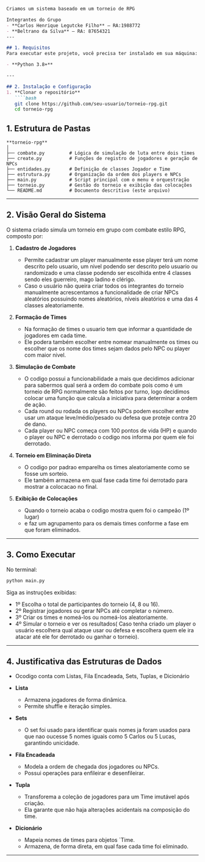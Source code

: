````markdown
Criamos um sistema baseado em um torneio de RPG

Integrantes do Grupo
- **Carlos Henrique Legutcke Filho** — RA:1988772
- **Beltrano da Silva** — RA: 87654321
---

## 1. Requisitos
Para executar este projeto, você precisa ter instalado em sua máquina:

- **Python 3.8+**

---

## 2. Instalação e Configuração
1. **Clonar o repositório**
   ````bash
   git clone https://github.com/seu-usuario/torneio-rpg.git
   cd torneio-rpg
````

## 1. Estrutura de Pastas

```
**torneio-rpg**
│
├── combate.py         # Lógica de simulação de luta entre dois times
├── create.py          # Funções de registro de jogadores e geração de NPCs
├── entidades.py       # Definição de classes Jogador e Time
├── estrutura.py       # Organização da ordem dos players e NPCs
├── main.py            # Script principal com o menu e orquestração
├── torneio.py         # Gestão do torneio e exibição das colocações
└── README.md          # Documento descritivo (este arquivo)
```

---

## 2. Visão Geral do Sistema

O sistema criado simula um torneio em grupo com combate estilo RPG, composto por:

1. **Cadastro de Jogadores**

   * Permite cadastrar um player manualmente esse player terá um nome descrito pelo usuario, um nivel podendo ser descrito pelo usuario ou randomizado e uma classe podendo ser escolhida entre 4 classes sendo eles guerreiro, mago ladino e clérigo.
   * Caso o usuário não queira criar todos os integrantes do torneio manualmente acrescentamos a funcionalidade de criar NPCs aleatórios possuindo nomes aleatórios, níveis aleatórios e uma das 4 classes aleatoriamente.
     
2. **Formação de Times**

   * Na formação de times o usuario tem que informar a quantidade de jogadores em cada time.
   * Ele podera também escolher entre nomear manualmente os times ou escolher que os nome dos times sejam dados pelo NPC ou player com maior nivel.
     
3. **Simulação de Combate**

   * O codigo possui a funcionabilidade a mais que decidimos adicionar para sabermos qual será a ordem do combate pois como é um torneio de RPG normalmente são feitos por turno,
   logo decidimos colocar uma função que calcula a iniciativa para determinar a ordem de ação.
   * Cada round ou rodada os players ou NPCs podem escolher entre usar um ataque leve/médio/pesado ou defesa que proteje contra 20 de dano.
   * Cada player ou NPC começa com 100 pontos de vida (HP) e quando o player ou NPC e derrotado o codigo nos informa por quem ele foi derrotado.
     
4. **Torneio em Eliminação Direta**

   * O codigo por padrao emparelha os times aleatoriamente como se fosse um sorteio.
   * Ele também armazena em qual fase cada time foi derrotado para mostrar a colocacao no final.
     
5. **Exibição de Colocações**

   * Quando o torneio acaba o codigo mostra quem foi o campeão (1º lugar)
   * e faz um agrupamento para os demais times conforme a fase em que foram eliminados.
     
---

## 3. Como Executar

No terminal:

```bash
python main.py
```

Siga as instruções exibidas:

* 1º Escolha o total de participantes do torneio (4, 8 ou 16).
* 2º Registrar jogadores ou gerar NPCs até completar o número.
* 3º Criar os times e nomeá-los ou nomeá-los aleatoriamente.
* 4º Simular o torneio e ver os resultados( Caso tenha criado um player o usuário escolhera qual ataque usar ou defesa e escolhera quem ele ira atacar até ele for derrotado ou ganhar o torneio).
  
---

## 4. Justificativa das Estruturas de Dados

* Ocodigo conta com Listas, Fila Encadeada, Sets, Tuplas, e Dicionário

* **Lista**

  * Armazena jogadores de forma dinâmica.
  * Permite shuffle e iteração simples.

* **Sets**

  * O set foi usado para identificar quais nomes ja foram usados para que nao oucesse 5 nomes iguais como 5 Carlos ou 5 Lucas, garantindo unicidade.
  
* **Fila Encadeada**

  * Modela a ordem de chegada dos jogadores ou NPCs.
  * Possui operações para enfileirar e desenfileirar.
    
* **Tupla**

  * Transforema a coleção de jogadores para um Time imutável após criação.
  * Ela garante que não haja alterações acidentais na composição do time.
    
* **Dicionário**

  * Mapeia nomes de times para objetos `Time.
  * Armazena, de forma direta, em qual fase cada time foi eliminado.

---
```
```
